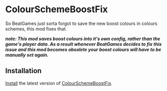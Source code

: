 # ColourSchemeBoostFix
So BeatGames just sorta forgot to save the new boost colours in colours schemes, this mod fixes that.

***note: This mod saves boost colours into it's own config, rather than the game's player data. As a result whenever BeatGames decides to fix this issue and this mod becomes obsolete your boost colours will have to be manually set again.***

## Installation
[Install](https://bsmg.wiki/pc-modding.html#install-mods) the latest version of [ColourSchemeBoostFix](https://github.com/Sirspam/ColourSchemeBoostFix/releases/latest).
